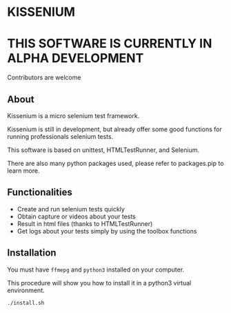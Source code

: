 # KISSENIUM

# THIS SOFTWARE IS CURRENTLY IN ALPHA DEVELOPMENT

Contributors are welcome

## About

Kissenium is a micro selenium test framework.

Kissenium is still in development, but already offer some good functions for running professionals selenium tests.

This software is based on unittest, HTMLTestRunner, and Selenium.

There are also many python packages used, please refer to packages.pip to learn more.

## Functionalities

* Create and run selenium tests quickly
* Obtain capture or videos about your tests
* Result in html files (thanks to HTMLTestRunner)
* Get logs about your tests simply by using the toolbox functions

## Installation

You must have `ffmepg` and `python3` installed on your computer.

This procedure will show you how to install it in a python3 virtual environment.

```bash
./install.sh

```